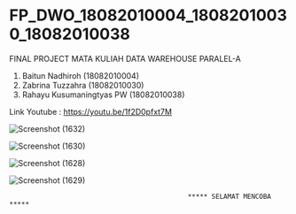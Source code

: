 # FP_DWO_18082010004_18082010030_18082010038

FINAL PROJECT MATA KULIAH DATA WAREHOUSE PARALEL-A

1. Baitun Nadhiroh (18082010004)
2. Zabrina Tuzzahra (18082010030)
3. Rahayu Kusumaningtyas PW (18082010038)

Link Youtube : https://youtu.be/1f2D0pfxt7M 

![Screenshot (1632)](https://user-images.githubusercontent.com/61089675/123049016-43badf00-d429-11eb-88b2-3e943cac3dc2.png)

![Screenshot (1630)](https://user-images.githubusercontent.com/61089675/123049162-7664d780-d429-11eb-95df-9d410137f800.png)

![Screenshot (1628)](https://user-images.githubusercontent.com/61089675/123049300-9ac0b400-d429-11eb-82c7-03e11a790da8.png)

![Screenshot (1629)](https://user-images.githubusercontent.com/61089675/123049200-81b80300-d429-11eb-844b-4cae89dff849.png)


                                                 ***** SELAMAT MENCOBA *****

